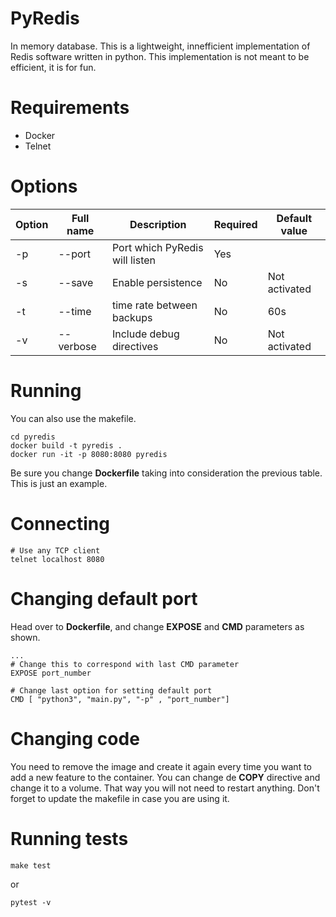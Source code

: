 # PyRedis

In memory database. This is a lightweight, innefficient implementation of Redis software written in python. This implementation is not meant to be efficient, it is for fun.


# Requirements

- Docker
- Telnet

# Options

|  Option | Full name | Description | Required | Default value
|---|--- | --- | ---|--- |
| -p | --port | Port which PyRedis will listen | Yes 
| -s | --save | Enable persistence | No | Not activated
| -t | --time |  time rate between backups | No | 60s
| -v | --verbose | Include debug directives | No | Not activated



# Running
You can also use the makefile.

```
cd pyredis
docker build -t pyredis .
docker run -it -p 8080:8080 pyredis
```

Be sure you change **Dockerfile** taking into consideration the previous table. This is just an example.


# Connecting

```
# Use any TCP client
telnet localhost 8080
```


# Changing default port

Head over to **Dockerfile**, and change **EXPOSE** and **CMD** parameters as shown.

```
...
# Change this to correspond with last CMD parameter
EXPOSE port_number

# Change last option for setting default port
CMD [ "python3", "main.py", "-p" , "port_number"] 

```

# Changing code

You need to remove the image and create it again every time you want to add a new feature to the container. You can change de **COPY** directive and change it to a volume. That way you will not need to restart anything. Don't forget to update the makefile in case you are using it.

# Running tests

```
make test
```

or 

```
pytest -v
```
